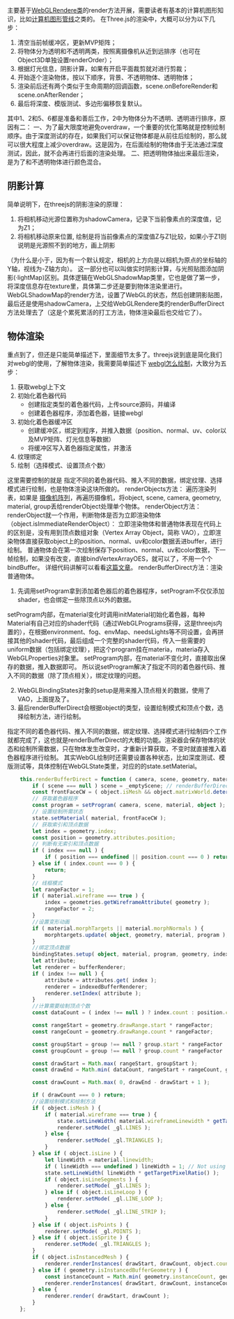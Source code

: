 主要基于[WebGLRendere类](https://github.com/mrdoob/three.js/blob/master/src/renderers/WebGLRenderer.js)的render方法开展，需要读者有基本的计算机图形知识，比如[计算机图形管线](https://blog.csdn.net/from_the_star/article/details/106646859)之类的。
在Three.js的渲染中，大概可以分为以下几步：

1. 清空当前帧缓冲区，更新MVP矩阵；
2. 将物体分为透明和不透明两类，按照离摄像机从近到远排序（也可在Object3D单独设置renderOrder）；
3. 根据灯光信息，阴影计算，如果有开启平面裁剪就对进行剪裁；
4. 开始逐个渲染物体，按以下顺序，背景、不透明物体、透明物体；
5. 渲染前后还有两个类似于生命周期的回调函数，scene.onBeforeRender和scene.onAfterRender；
6. 最后将深度、模版测试、多边形偏移恢复默认。

其中1、2和5、6都是准备和善后工作，2中为物体分为不透明、透明进行排序，原因有二：
一、为了最大限度地避免overdraw，一个重要的优化策略就是控制绘制顺序。由于深度测试的存在，如果我们可以保证物体都是从前往后绘制的，那么就可以很大程度上减少overdraw。这是因为，在后面绘制的物体由于无法通过深度测试，因此，就不会再进行后面的渲染处理。
二、把透明物体抽出来最后渲染，是为了和不透明物体进行颜色混合。

## 阴影计算

简单说明下，在threejs的阴影渲染的原理：

1. 将相机移动光源位置称为shadowCamera，记录下当前像素点的深度值，记为Z1；
2. 将相机移动原来位置, 绘制是将当前像素点的深度值Z与Z1比较，如果小于Z1则说明是光源照不到的地方，画上阴影

（为什么是小于，因为有一个默认规定，相机的上方向是以相机为原点的坐标轴的Y轴，视线为-Z轴方向）。
这一部分也可以叫做实时阴影计算，与光照贴图添加阴影(·lightMap)区别。具体逻辑在WebGLShadowMap类里，它也是做了第一步，将深度信息存在texture里，具体第二步还是要到物体渲染里进行。
WebGLShadowMap的render方法，设置了WebGL的状态，然后创建阴影贴图，最后还是使用shadowCamera，上交给WebGLRendere类的renderBufferDirect方法处理去了（这是个累死累活的打工方法，物体渲染最后也交给它了）。

## 物体渲染

重点到了，但还是只能简单描述下，里面细节太多了。threejs说到底是简化我们对webgl的使用，了解物体渲染，我需要简单描述下	[webgl怎么绘制](https://app.yinxiang.com/shard/s66/nl/17863266/eedf6836-8617-46c0-99b0-98a43f44794e?title=%E5%88%9D%E6%AD%A5WebGL%E7%A8%8B%E5%BA%8F)，大致分为五步：

1. 获取webgl上下文
2. 初始化着色器代码
    - 创建指定类型的着色器代码，上传source源码，并编译
    - 创建着色器程序，添加着色器，链接webgl
3. 初始化着色器缓冲区
    - 创建缓冲区，绑定到程序，并推入数据（position、normal、uv、color以及MVP矩阵、灯光信息等数据）
    - 将缓冲区写入着色器指定属性，并激活
4. 纹理绑定
5. 绘制（选择模式、设置顶点个数）

这里需要控制的就是 指定不同的着色器代码、推入不同的数据，绑定纹理、选择模式进行绘制，也是物体渲染这块所做的。
renderObjects方法：
遍历渲染列表，如果是	[摄像机阵列](http://www.webgl3d.cn/threejs/docs/#api/zh/cameras/ArrayCamera)，再遍历摄像机，将object, scene, camera, geometry, material, group丢给renderObject处理单个物体。
renderObject方法：
renderObject就一个作用，判断物体是否为立即渲染物体（object.isImmediateRenderObject）：
立即渲染物体和普通物体表现在代码上的区别是，没有用到顶点数组对象（Vertex Array Object，简称 VAO），立即渲染物体直接获取object上的position、normal、uv和color数据丢进buffer，进行绘制。
普通物体会在第一次绘制保存下position、normal、uv和color数据，下一帧绘制，如果没有改变，直接bindVertexArrayOES，就可以了，不用一个个bindBuffer。
详细代码讲解可以看看[这篇文章](http://www.jiazhengblog.com/blog/2017/04/17/3127/)。
renderBufferDirect方法：渲染普通物体。

1. 先调用setProgram拿到添加着色器后的着色器程序，setProgram不仅仅添加shader，也会绑定一些除顶点以外的数据。

setProgram内部，在material变化时调用initMaterial初始化着色器，每种Material有自己对应的shader代码（通过WebGLPrograms获得，这是threejs内置的），在根据environment、fog、envMap、needsLights等不同设置，会再拼接其他的shader代码，最后组成一个完整的shader代码，传入一些需要的uniform数据（包括绑定纹理），把这个program挂在materia，materia存入WebGLProperties对象里。
setProgram内部，在material不变化时，直接取出保存的数据，推入数据即可。
所以说setProgram解决了指定不同的着色器代码、推入不同的数据（除了顶点相关），绑定纹理的问题。

2. WebGLBindingStates对象的setup是用来推入顶点相关的数据，使用了 VAO，上面提及了。
3. 最后renderBufferDirect会根据object的类型，设置绘制模式和顶点个数，选择绘制方法，进行绘制。

指定不同的着色器代码、推入不同的数据，绑定纹理、选择模式进行绘制四个工作就都完成了，这也就是renderBufferDirect的大概的功能。渲染器会保存物体的状态和绘制所需数据，只在物体发生改变时，才重新计算获取，不变时就直接推入着色器程序进行绘制。
其实WebGL绘制时还需要设置各种状态，比如深度测试、模版测试等，具体控制在WebGLState类里，对应的的state.setMaterial。

``` typescript
	this.renderBufferDirect = function ( camera, scene, geometry, material, object, group ) {
		if ( scene === null ) scene = _emptyScene; // renderBufferDirect second parameter used to be fog (could be null)
		const frontFaceCW = ( object.isMesh && object.matrixWorld.determinant() < 0 );
		// 获取着色器程序
		const program = setProgram( camera, scene, material, object );
		// 设置绘制所需状态
		state.setMaterial( material, frontFaceCW );
		// 获取索引和顶点数据
		let index = geometry.index;
		const position = geometry.attributes.position;
		// 判断有无索引和顶点数据
		if ( index === null ) {
			if ( position === undefined || position.count === 0 ) return;
		} else if ( index.count === 0 ) {
			return;
		}
		// 线框模式
		let rangeFactor = 1;
		if ( material.wireframe === true ) {
			index = geometries.getWireframeAttribute( geometry );
			rangeFactor = 2;
		}
		//设置变形动画
		if ( material.morphTargets || material.morphNormals ) {
			morphtargets.update( object, geometry, material, program );
		}
		//绑定顶点数据
		bindingStates.setup( object, material, program, geometry, index );
		let attribute;
		let renderer = bufferRenderer;
		if ( index !== null ) {
			attribute = attributes.get( index );
			renderer = indexedBufferRenderer;
			renderer.setIndex( attribute );
		}
		//计算需要绘制顶点个数
		const dataCount = ( index !== null ) ? index.count : position.count;

		const rangeStart = geometry.drawRange.start * rangeFactor;
		const rangeCount = geometry.drawRange.count * rangeFactor;

		const groupStart = group !== null ? group.start * rangeFactor : 0;
		const groupCount = group !== null ? group.count * rangeFactor : Infinity;

		const drawStart = Math.max( rangeStart, groupStart );
		const drawEnd = Math.min( dataCount, rangeStart + rangeCount, groupStart + groupCount ) - 1;

		const drawCount = Math.max( 0, drawEnd - drawStart + 1 );

		if ( drawCount === 0 ) return;
		//设置绘制模式和绘制方法
		if ( object.isMesh ) {
			if ( material.wireframe === true ) {
				state.setLineWidth( material.wireframeLinewidth * getTargetPixelRatio() );
				renderer.setMode( _gl.LINES );
			} else {
				renderer.setMode( _gl.TRIANGLES );
			}
		} else if ( object.isLine ) {
			let lineWidth = material.linewidth;
			if ( lineWidth === undefined ) lineWidth = 1; // Not using Line*Material
			state.setLineWidth( lineWidth * getTargetPixelRatio() );
			if ( object.isLineSegments ) {
				renderer.setMode( _gl.LINES );
			} else if ( object.isLineLoop ) {
				renderer.setMode( _gl.LINE_LOOP );
			} else {
				renderer.setMode( _gl.LINE_STRIP );
			}
		} else if ( object.isPoints ) {
			renderer.setMode( _gl.POINTS );
		} else if ( object.isSprite ) {
			renderer.setMode( _gl.TRIANGLES );
		}
		if ( object.isInstancedMesh ) {
			renderer.renderInstances( drawStart, drawCount, object.count );
		} else if ( geometry.isInstancedBufferGeometry ) {
			const instanceCount = Math.min( geometry.instanceCount, geometry._maxInstanceCount );
			renderer.renderInstances( drawStart, drawCount, instanceCount );
		} else {
			renderer.render( drawStart, drawCount );
		}
	};
```
